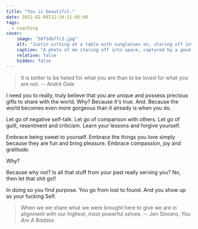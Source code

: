 ```yaml
---
title: "You is beautiful."
date: 2021-02-09T12:34:11-05:00
tags:
  - coaching
cover:
    image: "58f5db7fc3.jpg"
    alt: "Justin sitting at a table with sunglasses on, staring off into space"
    caption: "A photo of me staring off into space, captured by a good friend"
    relative: false
    hidden: false
---
```


> It is better to be hated for what you are than to be loved for what you are not.
> -- André Gide

I need you to really, truly believe that you are unique and possess precious gifts to share with the world. Why? Because it's true. And. Because the world becomes even more gorgeous than it already is when you do.

Let go of negative self-talk. Let go of comparison with others. Let go of guilt, resentment and criticism. Learn your lessons and forgive yourself.

Embrace being sweet to yourself. Embrace the things you love simply because they are fun and bring pleasure. Embrace compassion, joy and gratitude.

Why?

Because why not? Is all that stuff from your past really serving you? No, then let that shit go!!

In doing so you find purpose. You go from lost to found. And you show up as your fucking Self.

> When we we share what we were brought here to give we are in alignment with our highest, most powerful selves.
> -- Jen Sincero, *You Are A Badass*

